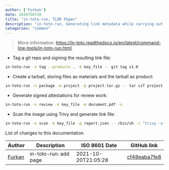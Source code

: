 ```yaml
---
author: ['Furkan']
date: 1634756728
title: "in-toto-run, TLDR Pages"
description: "in-toto-run, Generating link metadata while carrying out a supply chain step."
categories: "common"
---
```

> More information: <https://in-toto.readthedocs.io/en/latest/command-line-tools/in-toto-run.html>.

- Tag a git repo and signing the resulting link file:

```bash
in-toto-run -n tag --products . -k key_file -- git tag v1.0
```

- Create a tarball, storing files as materials and the tarball as product:

```bash
in-toto-run -n package -m project -p project.tar.gz -- tar czf project.tar.gz project
```

- Generate signed attestations for review work:

```bash
in-toto-run -n review -k key_file -m document.pdf -x
```

- Scan the image using Trivy and generate link file:

```bash
in-toto-run -n scan -k key_file -p report.json -- /bin/sh -c "trivy -o report.json -f json <IMAGE>"
```
List of changes to this documentation


Author | Description | ISO 8601 Date | GitHub link
------|-----|-----|-----
[Furkan](mailto:furkan.turkal@trendyol.com) | in-toto-run: add page | 2021-10-20T21:05:28 | [cf48eaba7fe8](https://github.com/tldr-pages/tldr/commit/cf48eaba7fe85511ff2ddf87d3fe7f1f27c67740)

